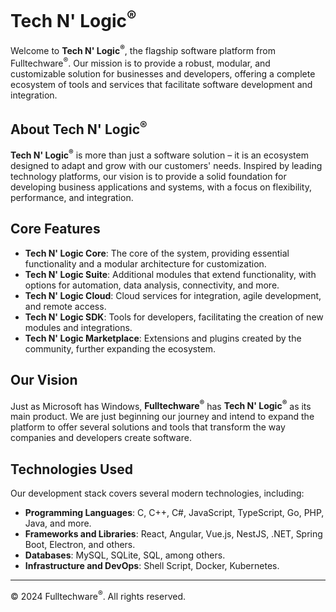# Tech N' Logic<sup>®</sup>

Welcome to **Tech N' Logic<sup>®</sup>**, the flagship software platform from Fulltechware<sup>®</sup>. Our mission is to provide a robust, modular, and customizable solution for businesses and developers, offering a complete ecosystem of tools and services that facilitate software development and integration.

## About Tech N' Logic<sup>®</sup>

**Tech N' Logic<sup>®</sup>** is more than just a software solution – it is an ecosystem designed to adapt and grow with our customers' needs. Inspired by leading technology platforms, our vision is to provide a solid foundation for developing business applications and systems, with a focus on flexibility, performance, and integration.

## Core Features

- **Tech N' Logic Core**: The core of the system, providing essential functionality and a modular architecture for customization.
- **Tech N' Logic Suite**: Additional modules that extend functionality, with options for automation, data analysis, connectivity, and more.
- **Tech N' Logic Cloud**: Cloud services for integration, agile development, and remote access.
- **Tech N' Logic SDK**: Tools for developers, facilitating the creation of new modules and integrations.
- **Tech N' Logic Marketplace**: Extensions and plugins created by the community, further expanding the ecosystem.

## Our Vision

Just as Microsoft has Windows, **Fulltechware<sup>®</sup>** has **Tech N' Logic<sup>®</sup>** as its main product. We are just beginning our journey and intend to expand the platform to offer several solutions and tools that transform the way companies and developers create software.

## Technologies Used

Our development stack covers several modern technologies, including:

- **Programming Languages**: C, C++, C#, JavaScript, TypeScript, Go, PHP, Java, and more.
- **Frameworks and Libraries**: React, Angular, Vue.js, NestJS, .NET, Spring Boot, Electron, and others.
- **Databases**: MySQL, SQLite, SQL, among others.
- **Infrastructure and DevOps**: Shell Script, Docker, Kubernetes.

<!--## Contribute to Tech N' Logic<sup>®</sup>

We are always open to contributions that help expand our ecosystem. If you have ideas, improvements or want to collaborate with our projects, get in touch and be part of our development!-->

---
© 2024 Fulltechware<sup>®</sup>. All rights reserved.
